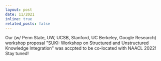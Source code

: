 ```yaml
---
layout: post
date: 11/2021
inline: true
related_posts: false
---
```

Our (w/ Penn State, UW, UCSB, Stanford, UC Berkeley, Google Research) workshop proposal "SUKI: Workshop on Structured and Unstructured Knowledge Integration" was accpted to be co-located with NAACL 2022! Stay tuned!
